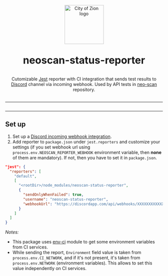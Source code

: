 <p align="center">
  <img 
    src="http://res.cloudinary.com/vidsy/image/upload/v1503160820/CoZ_Icon_DARKBLUE_200x178px_oq0gxm.png" 
    width="125px"
    alt="City of Zion logo">
</p>

<p align="center" style="font-size: 32px;">
  <strong>neoscan-status-reporter</strong>
</p>

<p align="center">
  Cutomizable <a href="https://github.com/facebook/jest">Jest</a> reporter with CI integration that sends test results to <a href="https://discordapp.com/">Discord</a> channel via incoming webhook. Used by API tests in <a href="https://github.com/CityOfZion/neo-scan">neo-scan</a> repository.
  <br />
	<br />
	<hr />
	<img src="https://i.imgur.com/Dn3TAtb.png" alt="">
</p>

***

## Set up
1. Set up a [Discord incoming webhook integration](https://support.discordapp.com/hc/en-us/articles/228383668-Intro-to-Webhooks).
2. Add reporter to `package.json` under `jest.reporters` and customize your settings (if you set webhook url using `process.env.NEOSCAN_REPORTER_WEBHOOK` environment variable, then **none** of them are mandatory). If not, then you have to set it in `package.json`.
```JSON
"jest": {
  "reporters": [
    "default",
    [
      "<rootDir>/node_modules/neoscan-status-reporter",
      {
        "sendOnlyWhenFailed": true,
        "username": "neoscan-status-reporter",
        "webhookUrl": "https://discordapp.com/api/webhooks/XXXXXXXXXXXXXXXX/XXXXXXXXXXXXXXXXXXXXXXXXXXXXXXXXXXXXXXXXXXXXXXXXX"
      }
    ]
  ]
}
```

*Notes:*
- This package uses [env-ci](https://www.npmjs.com/package/env-ci) module to get some environment variables from CI services.
- While sending the report, `Environment` field value is taken from `process.env.CI_NETWORK`, and if it's not present, it's taken from `process.env.NETWORK` (environment variables). This allows to set this value independently on CI services.